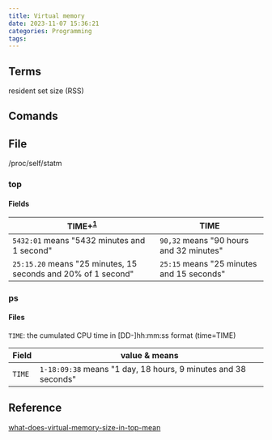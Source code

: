 ```yaml
---
title: Virtual memory
date: 2023-11-07 15:36:21
categories: Programming
tags:
---
```


## Terms

resident set size (RSS)

## Comands

## File

/proc/self/statm

### top

#### Fields

| TIME+<sup>[1]</sup>                                            | TIME                                      |
|----------------------------------------------------------------|-------------------------------------------|
| `5432:01` means "5432 minutes and 1 second"                    | `90,32` means "90 hours and 32 minutes"   |
| `25:15.20` means "25 minutes, 15 seconds and 20% of 1 second"  | `25:15` means "25 minutes and 15 seconds" |

### ps

#### Files

`TIME`: the cumulated CPU time in [DD-]hh:mm:ss format (time=TIME)

| Field  | value & means                                                  |
|--------|----------------------------------------------------------------|
| `TIME` | `1-18:09:38` means "1 day, 18 hours, 9 minutes and 38 seconds" |


## Reference

[1]: [what-does-time-cpu-time-hundredth-in-top-mean](https://superuser.com/questions/1148884/what-does-time-cpu-time-hundredth-in-top-mean/)
[what-does-virtual-memory-size-in-top-mean](https://serverfault.com/questions/138427/what-does-virtual-memory-size-in-top-mean)
